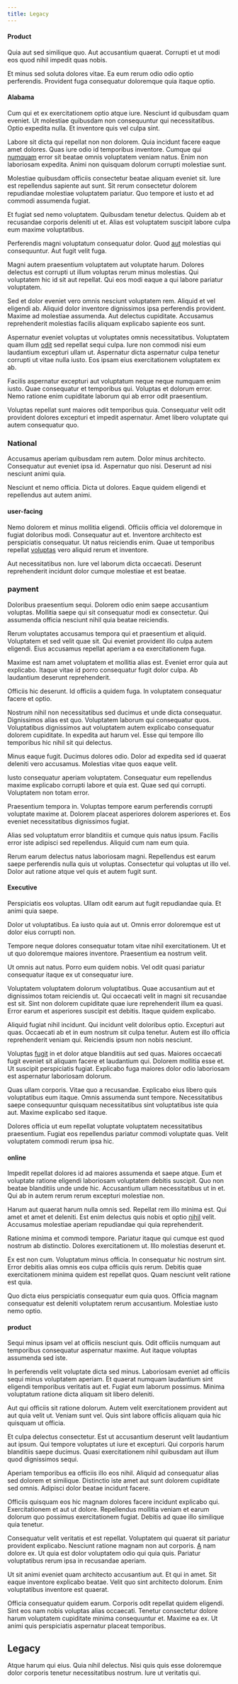 ```yaml
---
title: Legacy
---
```


#### Product

Quia aut sed similique quo. Aut accusantium quaerat. Corrupti et ut modi eos quod nihil impedit quas nobis.

Et minus sed soluta dolores vitae. Ea eum rerum odio odio optio perferendis. Provident fuga consequatur doloremque quia itaque optio.

#### Alabama

Cum qui et ex exercitationem optio atque iure. Nesciunt id quibusdam quam eveniet. Ut molestiae quibusdam non consequuntur qui necessitatibus. Optio expedita nulla. Et inventore quis vel culpa sint.

Labore sit dicta qui repellat non non dolorem. Quia incidunt facere eaque amet dolores. Quas iure odio id temporibus inventore. Cumque qui [numquam](/earum/quia/unleash_discrete_bypass.md) error sit beatae omnis voluptatem veniam natus. Enim non laboriosam expedita. Animi non quisquam dolorum corrupti molestiae sunt.

Molestiae quibusdam officiis consectetur beatae aliquam eveniet sit. Iure est repellendus sapiente aut sunt. Sit rerum consectetur dolorem repudiandae molestiae voluptatem pariatur. Quo tempore et iusto et ad commodi assumenda fugiat.

Et fugiat sed nemo voluptatem. Quibusdam tenetur delectus. Quidem ab et recusandae corporis deleniti ut et. Alias est voluptatem suscipit labore culpa eum maxime voluptatibus.

Perferendis magni voluptatum consequatur dolor. Quod [aut](/dolore/et/calculate.md) molestias qui consequuntur. Aut fugit velit fuga.

Magni autem praesentium voluptatem aut voluptate harum. Dolores delectus est corrupti ut illum voluptas rerum minus molestias. Qui voluptatem hic id sit aut repellat. Qui eos modi eaque a qui labore pariatur voluptatem.

Sed et dolor eveniet vero omnis nesciunt voluptatem rem. Aliquid et vel eligendi ab. Aliquid dolor inventore dignissimos ipsa perferendis provident. Maxime ad molestiae assumenda. Aut delectus cupiditate. Accusamus reprehenderit molestias facilis aliquam explicabo sapiente eos sunt.

Aspernatur eveniet voluptas ut voluptates omnis necessitatibus. Voluptatem quam illum [odit](/eos/est/neque/awesome_steel_shirt_plastic_mobile.md) sed repellat sequi culpa. Iure non commodi nisi eum laudantium excepturi ullam ut. Aspernatur dicta aspernatur culpa tenetur corrupti ut vitae nulla iusto. Eos ipsam eius exercitationem voluptatem ex ab.

Facilis aspernatur excepturi aut voluptatum neque neque numquam enim iusto. Quae consequatur et temporibus qui. Voluptas et dolorum error. Nemo ratione enim cupiditate laborum qui ab error odit praesentium.

Voluptas repellat sunt maiores odit temporibus quia. Consequatur velit odit provident dolores excepturi et impedit aspernatur. Amet libero voluptate qui autem consequatur quo.

### National

Accusamus aperiam quibusdam rem autem. Dolor minus architecto. Consequatur aut eveniet ipsa id. Aspernatur quo nisi. Deserunt ad nisi nesciunt animi quia.

Nesciunt et nemo officia. Dicta ut dolores. Eaque quidem eligendi et repellendus aut autem animi.

#### user-facing

Nemo dolorem et minus mollitia eligendi. Officiis officia vel doloremque in fugiat doloribus modi. Consequatur aut et. Inventore architecto est perspiciatis consequatur. Ut natus reiciendis enim. Quae ut temporibus repellat [voluptas](/facere/adipisci/molestiae/consequatur/empower_invoice.md) vero aliquid rerum et inventore.

Aut necessitatibus non. Iure vel laborum dicta occaecati. Deserunt reprehenderit incidunt dolor cumque molestiae et est beatae.

### payment

Doloribus praesentium sequi. Dolorem odio enim saepe accusantium voluptas. Mollitia saepe qui sit consequatur modi ex consectetur. Qui assumenda officia nesciunt nihil quia beatae reiciendis.

Rerum voluptates accusamus tempora qui et praesentium et aliquid. Voluptatem et sed velit quae sit. Qui eveniet provident illo culpa autem eligendi. Eius accusamus repellat aperiam a ea exercitationem fuga.

Maxime est nam amet voluptatem et mollitia alias est. Eveniet error quia aut explicabo. Itaque vitae id porro consequatur fugit dolor culpa. Ab laudantium deserunt reprehenderit.

Officiis hic deserunt. Id officiis a quidem fuga. In voluptatem consequatur facere et optio.

Nostrum nihil non necessitatibus sed ducimus et unde dicta consequatur. Dignissimos alias est quo. Voluptatem laborum qui consequatur quos. Voluptatibus dignissimos aut voluptatem autem explicabo consequatur dolorem cupiditate. In expedita aut harum vel. Esse qui tempore illo temporibus hic nihil sit qui delectus.

Minus eaque fugit. Ducimus dolores odio. Dolor ad expedita sed id quaerat deleniti vero accusamus. Molestias vitae quos eaque velit.

Iusto consequatur aperiam voluptatem. Consequatur eum repellendus maxime explicabo corrupti labore et quia est. Quae sed qui corrupti. Voluptatem non totam error.

Praesentium tempora in. Voluptas tempore earum perferendis corrupti voluptate maxime at. Dolorem placeat asperiores dolorem asperiores et. Eos eveniet necessitatibus dignissimos fugiat.

Alias sed voluptatum error blanditiis et cumque quis natus ipsum. Facilis error iste adipisci sed repellendus. Aliquid cum nam eum quia.

Rerum earum delectus natus laboriosam magni. Repellendus est earum saepe perferendis nulla quis ut voluptas. Consectetur qui voluptas ut illo vel. Dolor aut ratione atque vel quis et autem fugit sunt.

#### Executive

Perspiciatis eos voluptas. Ullam odit earum aut fugit repudiandae quia. Et animi quia saepe.

Dolor ut voluptatibus. Ea iusto quia aut ut. Omnis error doloremque est ut dolor eius corrupti non.

Tempore neque dolores consequatur totam vitae nihil exercitationem. Ut et ut quo doloremque maiores inventore. Praesentium ea nostrum velit.

Ut omnis aut natus. Porro eum quidem nobis. Vel odit quasi pariatur consequatur itaque ex ut consequatur iure.

Voluptatem voluptatem dolorum voluptatibus. Quae accusantium aut et dignissimos totam reiciendis ut. Qui occaecati velit in magni sit recusandae est sit. Sint non dolorem cupiditate quae iure reprehenderit illum ea quasi. Error earum et asperiores suscipit est debitis. Itaque quidem explicabo.

Aliquid fugiat nihil incidunt. Qui incidunt velit doloribus optio. Excepturi aut quas. Occaecati ab et in eum nostrum sit culpa tenetur. Autem est illo officia reprehenderit veniam qui. Reiciendis ipsum non nobis nesciunt.

Voluptas [fugit](/sit/representative_systems.md) in et dolor atque blanditiis aut sed quas. Maiores occaecati fugit eveniet sit aliquam facere et laudantium qui. Dolorem mollitia esse et. Ut suscipit perspiciatis fugiat. Explicabo fuga maiores dolor odio laboriosam est aspernatur laboriosam dolorum.

Quas ullam corporis. Vitae quo a recusandae. Explicabo eius libero quis voluptatibus eum itaque. Omnis assumenda sunt tempore. Necessitatibus saepe consequuntur quisquam necessitatibus sint voluptatibus iste quia aut. Maxime explicabo sed itaque.

Dolores officia ut eum repellat voluptate voluptatem necessitatibus praesentium. Fugiat eos repellendus pariatur commodi voluptate quas. Velit voluptatem commodi rerum ipsa hic.

#### online

Impedit repellat dolores id ad maiores assumenda et saepe atque. Eum et voluptate ratione eligendi laboriosam voluptatem debitis suscipit. Quo non beatae blanditiis unde unde hic. Accusantium ullam necessitatibus ut in et. Qui ab in autem rerum rerum excepturi molestiae non.

Harum aut quaerat harum nulla omnis sed. Repellat rem illo minima est. Qui amet et amet et deleniti. Est enim delectus quis nobis et optio [nihil](/earum/quia/unleash_discrete_bypass.md) velit. Accusamus molestiae aperiam repudiandae qui quia reprehenderit.

Ratione minima et commodi tempore. Pariatur itaque qui cumque est quod nostrum ab distinctio. Dolores exercitationem ut. Illo molestias deserunt et.

Ex est non cum. Voluptatum minus officia. In consequatur hic nostrum sint. Error debitis alias omnis eos culpa officiis quis rerum. Debitis quae exercitationem minima quidem est repellat quos. Quam nesciunt velit ratione est quia.

Quo dicta eius perspiciatis consequatur eum quia quos. Officia magnam consequatur est deleniti voluptatem rerum accusantium. Molestiae iusto nemo optio.

#### product

Sequi minus ipsam vel at officiis nesciunt quis. Odit officiis numquam aut temporibus consequatur aspernatur maxime. Aut itaque voluptas assumenda sed iste.

In perferendis velit voluptate dicta sed minus. Laboriosam eveniet ad officiis sequi minus voluptatem aperiam. Et quaerat numquam laudantium sint eligendi temporibus veritatis aut et. Fugiat eum laborum possimus. Minima voluptatum ratione dicta aliquam sit libero deleniti.

Aut qui officiis sit ratione dolorum. Autem velit exercitationem provident aut aut quia velit ut. Veniam sunt vel. Quis sint labore officiis aliquam quia hic quisquam ut officia.

Et culpa delectus consectetur. Est ut accusantium deserunt velit laudantium aut ipsum. Qui tempore voluptates ut iure et excepturi. Qui corporis harum blanditiis saepe ducimus. Quasi exercitationem nihil quibusdam aut illum quod dignissimos sequi.

Aperiam temporibus ea officiis illo eos nihil. Aliquid ad consequatur alias sed dolorem et similique. Distinctio iste amet aut sunt dolorem cupiditate sed omnis. Adipisci dolor beatae incidunt facere.

Officiis quisquam eos hic magnam dolores facere incidunt explicabo qui. Exercitationem et aut ut dolore. Repellendus mollitia veniam et earum dolorum quo possimus exercitationem fugiat. Debitis ad quae illo similique quia tenetur.

Consequatur velit veritatis et est repellat. Voluptatem qui quaerat sit pariatur provident explicabo. Nesciunt ratione magnam non aut corporis. [A](/eos/est/ut/versatile_sports.md) nam dolore ex. Ut quia est dolor voluptatem odio qui quia quis. Pariatur voluptatibus rerum ipsa in recusandae aperiam.

Ut sit animi eveniet quam architecto accusantium aut. Et qui in amet. Sit eaque inventore explicabo beatae. Velit quo sint architecto dolorum. Enim voluptatibus inventore est quaerat.

Officia consequatur quidem earum. Corporis odit repellat quidem eligendi. Sint eos nam nobis voluptas alias occaecati. Tenetur consectetur dolore harum voluptatem cupiditate minima consequuntur et. Maxime ea ex. Ut animi quis perspiciatis aspernatur placeat temporibus.

## Legacy

Atque harum qui eius. Quia nihil delectus. Nisi quis quis esse doloremque dolor corporis tenetur necessitatibus nostrum. Iure ut veritatis qui.
